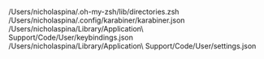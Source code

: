 /Users/nicholaspina/.oh-my-zsh/lib/directories.zsh
/Users/nicholaspina/.config/karabiner/karabiner.json
/Users/nicholaspina/Library/Application\ Support/Code/User/keybindings.json
/Users/nicholaspina/Library/Application\ Support/Code/User/settings.json
